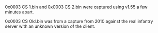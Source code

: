 0x0003 CS 1.bin and 0x0003 CS 2.bin were captured using v1.55 a few minutes apart.

0x0003 CS Old.bin was from a capture from 2010 against the real infantry server with an unknown version of the client.